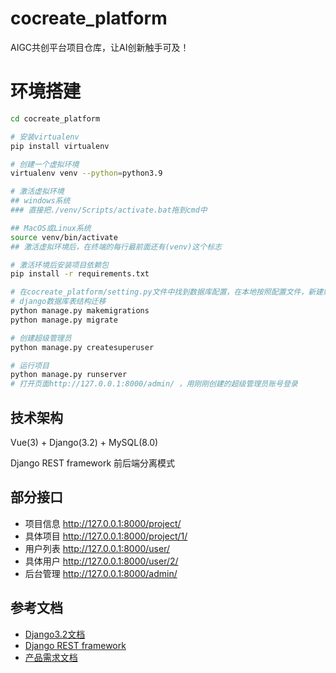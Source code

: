 # cocreate_platform
AIGC共创平台项目仓库，让AI创新触手可及！

# 环境搭建
```bash
cd cocreate_platform

# 安装virtualenv
pip install virtualenv 

# 创建一个虚拟环境
virtualenv venv --python=python3.9

# 激活虚拟环境
## windows系统
### 直接把./venv/Scripts/activate.bat拖到cmd中

## MacOS或Linux系统
source venv/bin/activate
## 激活虚拟环境后，在终端的每行最前面还有(venv)这个标志

# 激活环境后安装项目依赖包
pip install -r requirements.txt

# 在cocreate_platform/setting.py文件中找到数据库配置，在本地按照配置文件，新建好数据库后
# django数据库表结构迁移
python manage.py makemigrations
python manage.py migrate

# 创建超级管理员
python manage.py createsuperuser

# 运行项目
python manage.py runserver
# 打开页面http://127.0.0.1:8000/admin/ ，用刚刚创建的超级管理员账号登录
```

## 技术架构
Vue(3) + Django(3.2) + MySQL(8.0)

Django REST framework 前后端分离模式

## 部分接口
- 项目信息 http://127.0.0.1:8000/project/
- 具体项目 http://127.0.0.1:8000/project/1/
- 用户列表 http://127.0.0.1:8000/user/
- 具体用户 http://127.0.0.1:8000/user/2/
- 后台管理 http://127.0.0.1:8000/admin/

## 参考文档
- [Django3.2文档](https://docs.djangoproject.com/zh-hans/3.2/)
- [Django REST framework](https://www.django-rest-framework.org/)
- [产品需求文档](https://fa9xss3fg96.feishu.cn/wiki/MzoEwap1SiurhikutYBc0LcRnNb)
